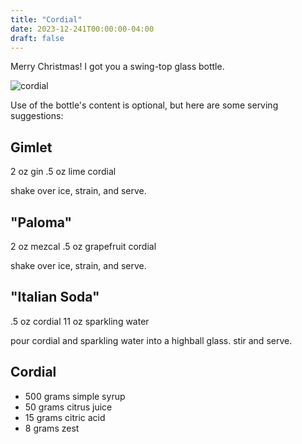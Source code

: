 ```yaml
---
title: "Cordial"
date: 2023-12-241T00:00:00-04:00
draft: false
---
```


Merry Christmas!
I got you a swing-top glass bottle.

![cordial](/img/cordial.pnd)

Use of the bottle's content is optional, but here are some serving suggestions:

## Gimlet

2 oz gin
.5 oz lime cordial

shake over ice, strain, and serve.

## "Paloma"

2 oz mezcal
.5 oz grapefruit cordial

shake over ice, strain, and serve.

## "Italian Soda"

.5 oz cordial
11 oz sparkling water

pour cordial and sparkling water into a highball glass.
stir and serve.


## Cordial

- 500 grams simple syrup
- 50 grams citrus juice
- 15 grams citric acid
- 8 grams zest
